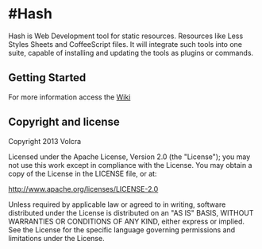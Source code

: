 # \#Hash

Hash is Web Development tool for static resources. Resources like Less Styles Sheets and CoffeeScript files. It will integrate such tools into one suite, capable of installing and updating the tools as plugins or commands.


## Getting Started

For more information access the [Wiki](https://github.com/volcra/hash/wiki)


## Copyright and license

Copyright 2013 Volcra

Licensed under the Apache License, Version 2.0 (the "License"); you may not use this work except in compliance with the License. You may obtain a copy of the License in the LICENSE file, or at:

<http://www.apache.org/licenses/LICENSE-2.0>

Unless required by applicable law or agreed to in writing, software distributed under the License is distributed on an "AS IS" BASIS, WITHOUT WARRANTIES OR CONDITIONS OF ANY KIND, either express or implied. See the License for the specific language governing permissions and limitations under the License.
